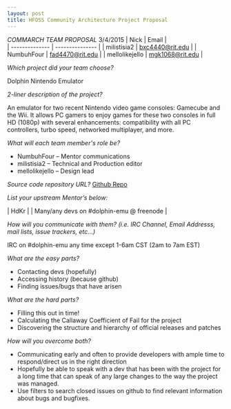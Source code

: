 ```yaml
---
layout: post
title: HFOSS Community Architecture Project Proposal
---
```


*COMMARCH TEAM PROPOSAL*
3/4/2015
| Nick | Email |	
| -------------- | --------------- |
| milistisia2 |	bxc4440@rit.edu |
| NumbuhFour | fad4470@rit.edu |
| mellolikejello | mgk1068@rit.edu |

*Which project did your team choose?*

Dolphin Nintendo Emulator

*2-liner description of the project?*

An emulator for two recent Nintendo video game consoles: Gamecube and the Wii. It allows PC gamers to enjoy games for these two consoles in full HD (1080p) with several enhancements: compatibility with all PC controllers, turbo speed, networked multiplayer, and more.

*What will each team member's role be?*

+	NumbuhFour – Mentor communications
+	milistisia2 – Technical and Production editor
+	mellolikejello – Design lead

*Source code repository URL?*
[Github Repo](https://github.com/dolphin-emu/dolphin)

*List your upstream Mentor’s below:*

|	HdKr	|
|	Many/any devs on #dolphin-emu @ freenode	|

*How will you communicate with them? (i.e. IRC Channel, Email Addresss, mail lists, issue trackers, etc…)*

IRC on #dolphin-emu any time except 1-6am CST (2am to 7am EST)

*What are the easy parts?*

+   Contacting devs (hopefully)
+   Accessing history (because github)
+   Finding issues/bugs that have arisen
 
*What are the hard parts?*

+   Filling this out in time!
+   Calculating the Callaway Coefficient of Fail for the project
+   Discovering the structure and hierarchy of official releases and patches
 
*How will you overcome both?*

+	Communicating early and often to provide developers with ample time to respond/direct us in the right direction
+	Hopefully be able to speak with a dev that has been with the project for a long time that can speak of any large changes to the way the project was managed.
+	Use filters to search closed issues on github to find relevant information about bugs and bugfixes.